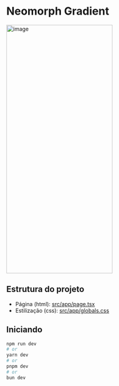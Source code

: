 # Neomorph Gradient

<img width="278" height="652" alt="image" src="https://github.com/user-attachments/assets/f43ed611-4d1b-447a-9a0d-f47f8c08becf" />

## Estrutura do projeto
 - Página (html): [src/app/page.tsx](src/app/page.tsx)
 - Estilização (css): [src/app/globals.css](src/app/global.css)


## Iniciando

```bash
npm run dev
# or
yarn dev
# or
pnpm dev
# or
bun dev
```
